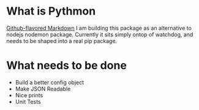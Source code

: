 # What is Pythmon

[Github-flavored Markdown](https://guides.github.com/features/mastering-markdown/)
I am building this package as an alternative to nodejs nodemon package. Currently it sits simply ontop of watchdog, and needs to be shaped into a real pip package.



# What needs to be done

- Build a better config object 
- Make JSON Readable
- Nice prints
- Unit Tests